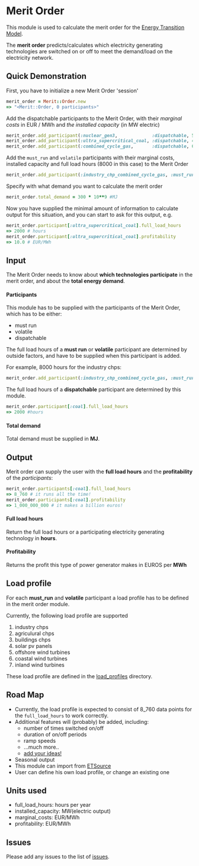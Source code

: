 # Merit Order

This module is used to calculate the merit order for the
[Energy Transition Model](http://et-model.com).

The **merit order** predicts/calculates which electricity generating
technologies are switched on or off to meet the demand/load on the electricity
network.

## Quick Demonstration

First, you have to initialize a new Merit Order 'session'

```Ruby
merit_order = Merit::Order.new
=> "<Merit::Order, 0 participants>"
```

Add the dispatchable participants to the Merit Order, with their *marginal costs*
in EUR / MWh and *the installed capacity* (in MW electric)

```Ruby
merit_order.add_participant(:nuclear_gen3,             :dispatchable, 50.0, 800)
merit_order.add_participant(:ultra_supercritical_coal, :dispatchable, 48.0, 2000)
merit_order.add_participant(:combined_cycle_gas,       :dispatchable, 60.0, 3000)
```

Add the `must_run` and `volatile` participants with their marginal costs, 
installed capacity and full load hours (8000 in this case) to the Merit Order

```Ruby
merit_order.add_participant(:industry_chp_combined_cycle_gas, :must_run, 110.0, 1200, 8000)
```

Specify with what demand you want to calculate the merit order

```Ruby
merit_order.total_demand = 300 * 10**9 #MJ
```

Now you have supplied the minimal amount of information to calculate output
for this situation, and you can start to ask for this output, e.g.

```Ruby
merit_order.participant[:ultra_supercritical_coal].full_load_hours
=> 2000 # hours
merit_order.participant[:ultra_supercritical_coal].profitability
=> 10.0 # EUR/MWh
```

## Input

The Merit Order needs to know about **which technologies participate** in the
merit order, and about the **total energy demand**.

#### Participants

This module has to be supplied with the participants of the Merit Order, which
has to be either:

* must run
* volatile
* dispatchable

The full load hours of a **must run** or **volatile** participant are determined
by outside factors, and have to be supplied when this participant is added.

For example, 8000 hours for the industry chps:

```Ruby
merit_order.add_participant(:industry_chp_combined_cycle_gas, :must_run, 110.0, 1200, 8000)
```

The full load hours of a **dispatchable** participant are determined by this
module.

```Ruby
merit_order.participant[:coal].full_load_hours
=> 2000 #hours
```

#### Total demand

Total demand must be supplied in **MJ**.

## Output

Merit order can supply the user with the **full load hours** and the
**profitability** of the *participants*:

```Ruby
merit_order.participants[:coal].full_load_hours
=> 8_760 # it runs all the time!
merit_order.participants[:coal].profitability
=> 1_000_000_000 # it makes a billion euros!
```

#### Full load hours

Return the full load hours or a participating electricity generating
technology in **hours**.

#### Profitability

Returns the profit this type of power generator makes in EUROS per **MWh**

## Load profile

For each **must_run** and **volatile** participant a load profile has to be
defined in the merit order module.

Currently, the following load profile are supported

1. industry chps
2. agriculural chps
3. buildings chps
4. solar pv panels
5. offshore wind turbines
6. coastal wind turbines
7. inland wind turbines

These load profile are defined in the
[load_profiles](http://github.com/merit/load_profiles/) directory.

## Road Map

* Currently, the load profile is expected to consist of 8_760 data points for
  the `full_load_hours` to work correctly.
* Additional features will (probably) be added, including:
  - number of times switched on/off
  - duration of on/off periods
  - ramp speeds
  - ...much more..
  - [add your ideas!](http://github.com/quintel/merit/issues/new)
* Seasonal output
* This module can import from [ETSource](http://github.com/quintel/etsource)
* User can define his own load profile, or change an existing one

## Units used

* full_load_hours: hours per year
* installed_capacity: MW(electric output)
* marginal_costs: EUR/MWh
* profitability: EUR/MWh

## Issues

Please add any issues to the list of
[issues](http://github.com/quintel/merit/issues).
